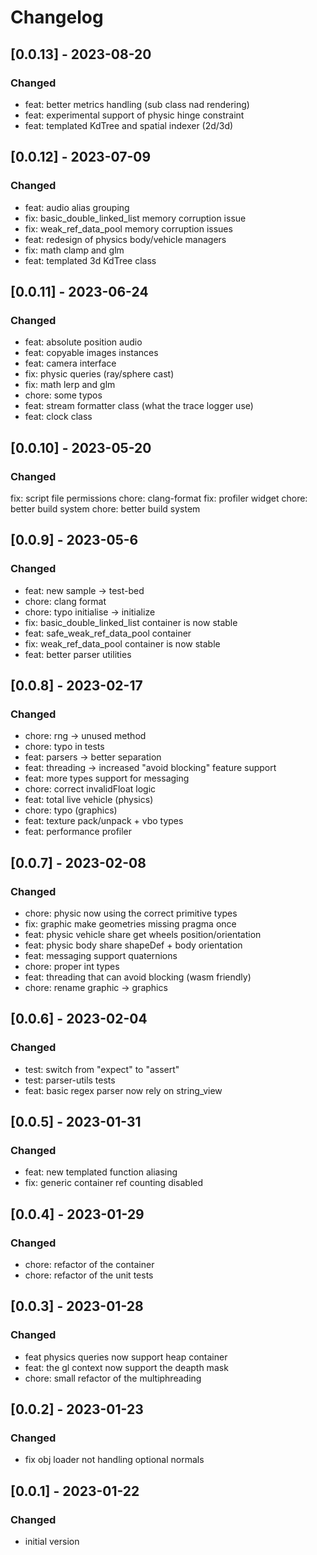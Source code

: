 
# Changelog

## [0.0.13] - 2023-08-20
### Changed
- feat: better metrics handling (sub class nad rendering)
- feat: experimental support of physic hinge constraint
- feat: templated KdTree and spatial indexer (2d/3d)

## [0.0.12] - 2023-07-09
### Changed
- feat: audio alias grouping
- fix: basic_double_linked_list memory corruption issue
- fix: weak_ref_data_pool memory corruption issues
- feat: redesign of physics body/vehicle managers
- fix: math clamp and glm
- feat: templated 3d KdTree class

## [0.0.11] - 2023-06-24
### Changed
- feat: absolute position audio
- feat: copyable images instances
- feat: camera interface
- fix: physic queries (ray/sphere cast)
- fix: math lerp and glm
- chore: some typos
- feat: stream formatter class (what the trace logger use)
- feat: clock class

## [0.0.10] - 2023-05-20
### Changed
fix: script file permissions
chore: clang-format
fix: profiler widget
chore: better build system
chore: better build system


## [0.0.9] - 2023-05-6
### Changed
- feat: new sample -> test-bed
- chore: clang format
- chore: typo initialise -> initialize
- fix: basic_double_linked_list container is now stable
- feat: safe_weak_ref_data_pool container
- fix: weak_ref_data_pool container is now stable
- feat: better parser utilities

## [0.0.8] - 2023-02-17
### Changed
- chore: rng -> unused method
- chore: typo in tests
- feat: parsers -> better separation
- feat: threading -> increased "avoid blocking" feature support
- feat: more types support for messaging
- chore: correct invalidFloat logic
- feat: total live vehicle (physics)
- chore: typo (graphics)
- feat: texture pack/unpack + vbo types
- feat: performance profiler

## [0.0.7] - 2023-02-08
### Changed
- chore: physic now using the correct primitive types
- fix: graphic make geometries missing pragma once
- feat: physic vehicle share get wheels position/orientation
- feat: physic body share shapeDef + body orientation
- feat: messaging support quaternions
- chore: proper int types
- feat: threading that can avoid blocking (wasm friendly)
- chore: rename graphic -> graphics

## [0.0.6] - 2023-02-04
### Changed
- test: switch from "expect" to "assert"
- test: parser-utils tests
- feat: basic regex parser now rely on string_view

## [0.0.5] - 2023-01-31
### Changed
- feat: new templated function aliasing
- fix: generic container ref counting disabled

## [0.0.4] - 2023-01-29
### Changed
- chore: refactor of the container
- chore: refactor of the unit tests

## [0.0.3] - 2023-01-28
### Changed
- feat physics queries now support heap container
- feat: the gl context now support the deapth mask
- chore: small refactor of the multiphreading

## [0.0.2] - 2023-01-23
### Changed
- fix obj loader not handling optional normals

## [0.0.1] - 2023-01-22
### Changed
- initial version
